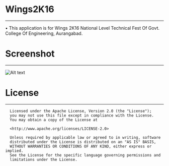 # Wings2K16
****
•	This application is for Wings 2K16 National Level Technical Fest Of Govt. College Of Engineering, Aurangabad.

# Screenshot
****
![Alt text](https://s3.amazonaws.com/accredible-api-projects/previews/8069/large/1480307859268?1480307715)


# License
****
      Licensed under the Apache License, Version 2.0 (the "License");
      you may not use this file except in compliance with the License.
      You may obtain a copy of the License at

      <http://www.apache.org/licenses/LICENSE-2.0>

      Unless required by applicable law or agreed to in writing, software
      distributed under the License is distributed on an "AS IS" BASIS,
      WITHOUT WARRANTIES OR CONDITIONS OF ANY KIND, either express or implied.
      See the License for the specific language governing permissions and
      limitations under the License.

